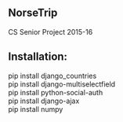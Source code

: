 ## NorseTrip
CS Senior Project 2015-16
## Installation: 
pip install django_countries <br />
pip install django-multiselectfield <br />
pip install python-social-auth <br />
pip install django-ajax <br />
pip install numpy <br />

